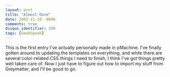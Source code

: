 ```yaml
---
layout: post
title: "Almost Done"
date: 2003-11-10 -0800
comments: true
disqus_identifier: 399
tags: [GeekSpeak]
---
```

This is the first entry I've actually personally made in pMachine. I've
finally gotten around to updating the templates on everything, and while
there are several color-related CSS things I need to finish, I think
I've got things pretty well taken care of. Now I just have to figure out
how to import my stuff from Greymatter, and I'll be good to go.
